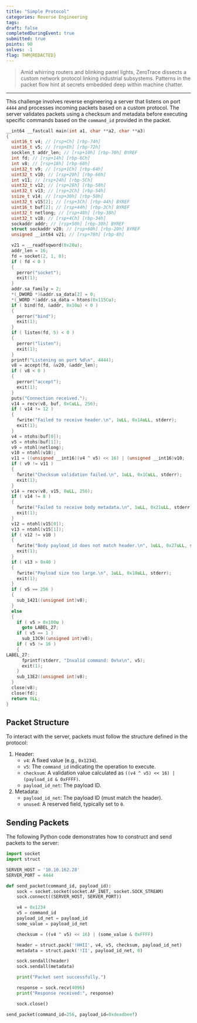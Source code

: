 ```yaml
---
title: "Simple Protocol"
categories: Reverse Engineering
tags: 
draft: false
completedDuringEvent: true
submitted: true
points: 90
solves: -1
flag: THM{REDACTED}
---
```

> Amid whirring routers and blinking panel lights, ZeroTrace dissects a custom network protocol linking industrial subsystems. Patterns in the packet flow hint at secrets embedded deep within machine chatter.

---

This challenge involves reverse engineering a server that listens on port `4444` and processes incoming packets based on a custom protocol. The server validates packets using a checksum and metadata before executing specific commands based on the `command_id` provided in the packet.

```c
__int64 __fastcall main(int a1, char **a2, char **a3)
{
  uint16_t v4; // [rsp+Ch] [rbp-74h]
  uint16_t v5; // [rsp+Eh] [rbp-72h]
  socklen_t addr_len; // [rsp+10h] [rbp-70h] BYREF
  int fd; // [rsp+14h] [rbp-6Ch]
  int v8; // [rsp+18h] [rbp-68h]
  uint32_t v9; // [rsp+1Ch] [rbp-64h]
  uint32_t v10; // [rsp+20h] [rbp-60h]
  int v11; // [rsp+24h] [rbp-5Ch]
  uint32_t v12; // [rsp+28h] [rbp-58h]
  uint32_t v13; // [rsp+2Ch] [rbp-54h]
  ssize_t v14; // [rsp+30h] [rbp-50h]
  uint32_t v15[2]; // [rsp+3Ch] [rbp-44h] BYREF
  uint16_t buf[2]; // [rsp+44h] [rbp-3Ch] BYREF
  uint32_t netlong; // [rsp+48h] [rbp-38h]
  uint32_t v18; // [rsp+4Ch] [rbp-34h]
  sockaddr addr; // [rsp+50h] [rbp-30h] BYREF
  struct sockaddr v20; // [rsp+60h] [rbp-20h] BYREF
  unsigned __int64 v21; // [rsp+78h] [rbp-8h]

  v21 = __readfsqword(0x28u);
  addr_len = 16;
  fd = socket(2, 1, 0);
  if ( fd < 0 )
  {
    perror("socket");
    exit(1);
  }
  addr.sa_family = 2;
  *(_DWORD *)&addr.sa_data[2] = 0;
  *(_WORD *)addr.sa_data = htons(0x115Cu);
  if ( bind(fd, &addr, 0x10u) < 0 )
  {
    perror("bind");
    exit(1);
  }
  if ( listen(fd, 5) < 0 )
  {
    perror("listen");
    exit(1);
  }
  printf("Listening on port %d\n", 4444);
  v8 = accept(fd, &v20, &addr_len);
  if ( v8 < 0 )
  {
    perror("accept");
    exit(1);
  }
  puts("Connection received.");
  v14 = recv(v8, buf, 0xCuLL, 256);
  if ( v14 != 12 )
  {
    fwrite("Failed to receive header.\n", 1uLL, 0x1AuLL, stderr);
    exit(1);
  }
  v4 = ntohs(buf[0]);
  v5 = ntohs(buf[1]);
  v9 = ntohl(netlong);
  v10 = ntohl(v18);
  v11 = ((unsigned __int16)(v4 ^ v5) << 16) | (unsigned __int16)v10;
  if ( v9 != v11 )
  {
    fwrite("Checksum validation failed.\n", 1uLL, 0x1CuLL, stderr);
    exit(1);
  }
  v14 = recv(v8, v15, 8uLL, 256);
  if ( v14 != 8 )
  {
    fwrite("Failed to receive body metadata.\n", 1uLL, 0x21uLL, stderr);
    exit(1);
  }
  v12 = ntohl(v15[0]);
  v13 = ntohl(v15[1]);
  if ( v12 != v10 )
  {
    fwrite("Body payload_id does not match header.\n", 1uLL, 0x27uLL, stderr);
    exit(1);
  }
  if ( v13 > 0x40 )
  {
    fwrite("Payload size too large.\n", 1uLL, 0x18uLL, stderr);
    exit(1);
  }
  if ( v5 == 256 )
  {
    sub_1421((unsigned int)v8);
  }
  else
  {
    if ( v5 > 0x100u )
      goto LABEL_27;
    if ( v5 == 1 )
      sub_13C9((unsigned int)v8);
    if ( v5 != 16 )
    {
LABEL_27:
      fprintf(stderr, "Invalid command: 0x%x\n", v5);
      exit(1);
    }
    sub_13E2((unsigned int)v8);
  }
  close(v8);
  close(fd);
  return 0LL;
}
```

## Packet Structure

To interact with the server, packets must follow the structure defined in the protocol:

1. Header:
   - `v4`: A fixed value (e.g., `0x1234`).
   - `v5`: The `command_id` indicating the operation to execute.
   - `checksum`: A validation value calculated as `((v4 ^ v5) << 16) | (payload_id & 0xFFFF)`.
   - `payload_id_net`: The payload ID.
2. Metadata:
   - `payload_id_net`: The payload ID (must match the header).
   - `unused`: A reserved field, typically set to `0`.

## Sending Packets

The following Python code demonstrates how to construct and send packets to the server:

```py
import socket
import struct

SERVER_HOST = '10.10.162.28'
SERVER_PORT = 4444

def send_packet(command_id, payload_id):
    sock = socket.socket(socket.AF_INET, socket.SOCK_STREAM)
    sock.connect((SERVER_HOST, SERVER_PORT))

    v4 = 0x1234
    v5 = command_id
    payload_id_net = payload_id
    some_value = payload_id_net

    checksum = ((v4 ^ v5) << 16) | (some_value & 0xFFFF)

    header = struct.pack('!HHII', v4, v5, checksum, payload_id_net)
    metadata = struct.pack('!II', payload_id_net, 0)

    sock.sendall(header)
    sock.sendall(metadata)

    print("Packet sent successfully.")

    response = sock.recv(4096)
    print("Response received:", response)

    sock.close()

send_packet(command_id=256, payload_id=0xdeadbeef)
```
